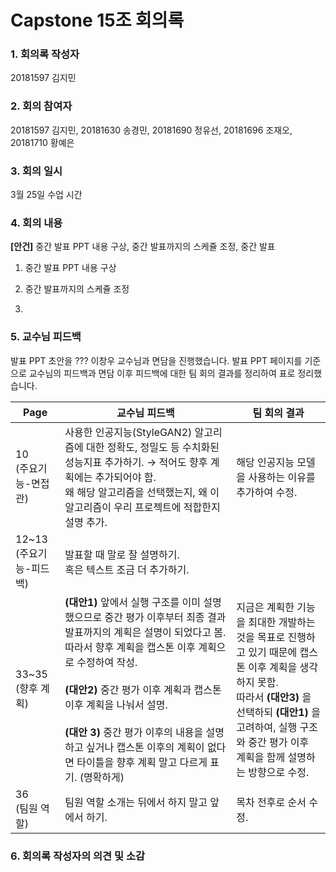 
# Capstone 15조 회의록

### 1. 회의록 작성자
20181597 김지민

### 2. 회의 참여자

20181597 김지민, 20181630 송경민, 20181690 정유선, 20181696 조재오, 20181710 황예은

### 3. 회의 일시

3월 25일 수업 시간

### 4. 회의 내용

**[안건]**  중간 발표 PPT 내용 구상, 중간 발표까지의 스케쥴 조정, 중간 발표

1. 중간 발표 PPT 내용 구상

2. 중간 발표까지의 스케쥴 조정

3. 

### 5. 교수님 피드백

발표 PPT 초안을 ??? 이창우 교수님과 면담을 진행했습니다. 발표 PPT 페이지를 기준으로 교수님의 피드백과 면담 이후 피드백에 대한 팀 회의 결과를 정리하여 표로 정리했습니다.

| Page | 교수님 피드백 | 팀 회의 결과 |
|--|--|--|
| 10 <br>(주요기능-면접관) | 사용한 인공지능(StyleGAN2) 알고리즘에 대한 정확도, 정밀도 등 수치화된 성능지표 추가하기. → 적어도 향후 계획에는 추가되어야 함. <br>왜 해당 알고리즘을 선택했는지, 왜 이 알고리즘이 우리 프로젝트에 적합한지 설명 추가.  | 해당 인공지능 모델을 사용하는 이유를 추가하여 수정. |
| 12~13 <br>(주요기능-피드백) | 발표할 때 말로 잘 설명하기. <br> 혹은 텍스트 조금 더 추가하기. |  |
| 33~35 <br>(향후 계획) | **(대안1)**  앞에서 실행 구조를 이미 설명했으므로 중간 평가 이후부터 최종 결과 발표까지의 계획은 설명이 되었다고 봄. 따라서 향후 계획을 캡스톤 이후 계획으로 수정하여 작성. <br><br>**(대안2)**  중간 평가 이후 계획과 캡스톤 이후 계획을 나눠서 설명.<br><br>**(대안 3)** 중간 평가 이후의 내용을 설명하고 싶거나 캡스톤 이후의 계획이 없다면 타이틀을 향후 계획 말고 다르게 표기. (명확하게) | 지금은 계획한 기능을 최대한 개발하는 것을 목표로 진행하고 있기 때문에 캡스톤 이후 계획을 생각하지 못함. <br> 따라서 **(대안3)** 을 선택하되 **(대안1)** 을 고려하여, 실행 구조와 중간 평가 이후 계획을 함께 설명하는 방향으로 수정. |
| 36 <br>(팀원 역할) | 팀원 역할 소개는 뒤에서 하지 말고 앞에서 하기. | 목차 전후로 순서 수정. |




### 6. 회의록 작성자의 의견 및 소감
